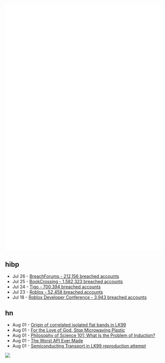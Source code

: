 ![Metrics](https://raw.githubusercontent.com/phixion/phixion/master/metrics.svg)

## hibp

<!--
for https://github.com/phixion/phixion/blob/main/.github/workflows/feeds.yml
-->
<!--START_SECTION:haveibeenpwnd-->
- Jul 26 - [BreachForums - 212,156 breached accounts](https://haveibeenpwned.com/PwnedWebsites#BreachForums)
- Jul 25 - [BookCrossing - 1,582,323 breached accounts](https://haveibeenpwned.com/PwnedWebsites#BookCrossing)
- Jul 24 - [Tigo - 700,394 breached accounts](https://haveibeenpwned.com/PwnedWebsites#Tigo)
- Jul 23 - [Roblox - 52,458 breached accounts](https://haveibeenpwned.com/PwnedWebsites#Roblox)
- Jul 18 - [Roblox Developer Conference - 3,943 breached accounts](https://haveibeenpwned.com/PwnedWebsites#RobloxDeveloperConference)
<!--END_SECTION:haveibeenpwnd-->

## hn

<!--
for https://github.com/phixion/phixion/blob/main/.github/workflows/feeds.yml
-->
<!--START_SECTION:hn-->
- Aug 01 - [Origin of correlated isolated flat bands in LK99](https://arxiv.org/abs/2307.16892)
- Aug 01 - [For the Love of God, Stop Microwaving Plastic](https://www.wired.com/story/for-the-love-of-god-stop-microwaving-plastic/)
- Aug 01 - [Philosophy of Science 101: What Is the Problem of Induction?](https://www.thecollector.com/problem-of-induction-philosophy-of-science/)
- Aug 01 - [The Worst API Ever Made](https://caseymuratori.com/blog_0025)
- Aug 01 - [Semiconducting Transport in LK99 reproduction attempt](https://arxiv.org/abs/2307.16802)
<!--END_SECTION:hn-->

<!--
for https://yhype.me
-->
![](https://hit.yhype.me/github/profile?user_id=13013670)
